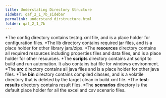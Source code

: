 ```yaml
---
title: Understating Directory Structure
sidebar: qaf_2_1_7b_sidebar
permalink: understand_dirstructure.html
folder: qaf_2_1_7b
---
```


*The config directory contains testng.xml file, and is a place holder for configuration files.
*The lib directory contains required jar files, and is a place holder for other library jars/zips.
*The **resources** directory contains all required resources including properties files and data files, and is a place holder for other resources.
*The **scripts** directory contains ant script to build and run automation. It also contains bat file for windows environment.
*The **src** directory contains all java files and is a place holder for other java files.
*The **bin** directory contains compiled classes, and is a volatile directory that is deleted by the target clean in build.xml file.
*The **test-results** directory contains result files.
*The **scenarios** directory is the default place holder for all the excel and csv scenario files.
